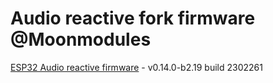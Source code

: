 # Audio reactive fork firmware @Moonmodules

[ESP32 Audio reactive firmware](https://github.com/srg74/WLED-wemos-shield/tree/master/resources/Firmware/@MoonModules/v0.14.0-b2.19) - v0.14.0-b2.19 build 2302261
